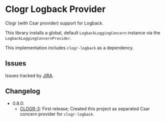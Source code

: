 # Clogr Logback Provider

Clogr (with Csar provider) support for Logback.

This library installs a global, default `LogbackLoggingConcern` instance via the `LogbackLoggingConcernProvider`.

This implementation includes `clogr-logback` as a dependency.

## Issues

Issues tracked by [JIRA](https://globalmentor.atlassian.net/browse/CLOGR).

## Changelog

- 0.8.0:
	* [CLOGR-3](https://globalmentor.atlassian.net/browse/CLOGR-3): First release; Created this project as separated Csar concern provider for `clogr-logback`.
